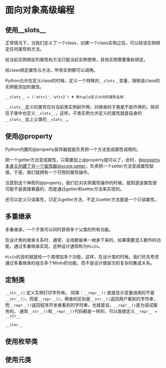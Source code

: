 # 面向对象高级编程

## 使用__slots__

正常情况下，当我们定义了一个class，创建一个class实例之后，可以给该实例绑定任何属性和方法。

给当前实例绑定的属性和方法只能当前实例使用，其他实例需要重新绑定。

给class绑定属性与方法，所有实例都可以调用。

Python允许在定义class的时候，定义一个特殊的`__slots__`变量，限制该class的实例能添加的属性。

```
__slots__ = ('attr1','attr2') # 用tuple定义允许的属性名称
```

`__slots__`定义的属性仅对当前类实例起作用，对继承的子类是不起作用的，除非在子类中也定义`__slots__`，这样，子类实例允许定义的属性就是自身的`__slots__`加上父类的`__slots__`。

## 使用@property

Python内置的@property装饰器就是负责把一个方法变成属性调用的。

把一个getter方法变成属性，只需要加上@property就可以了，此时，@property本身又创建了另一个装饰器@score.setter，负责把一个setter方法变成属性赋值，于是，我们就拥有一个可控的属性操作。

注意到这个神奇的@property，我们在对实例属性操作的时候，就知道该属性很可能不是直接暴露的，而是通过getter和setter方法来实现的。

还可以定义只读属性，只定义getter方法，不定义setter方法就是一个只读属性。

## 多重继承

多重继承，一个子类可以同时获得多个父类的所有功能。

在设计类的继承关系时，通常，主线都是单一继承下来的，如果需要混入额外的功能，通过多重继承实现，这种设计通常称为`MixIn`。

`MixIn`的目的就是给一个类增加多个功能，这样，在设计类的时候。我们优先考虑通过多重继承的组合多个MixIn的功能，而不是设计做层次的复杂的集成关系。

## 定制类

`__str__()`
    定义实例打印字符串。
    同类：`__repr__()`
    直接显示变量调用的不是`__str__()`，而是`__repr__()`，两者的区别是`__str__()`返回用户看到的字符串，而`__repr__()`返回程序开发者看到的字符串，也就是说，`__repr__()`是为调试服务的。
    通常`__str__()`和`__repr__()`代码都是一样的，可以直接定义`__repr__ = __str__`

`__iter__`
    
    
## 使用枚举类

## 使用元类
